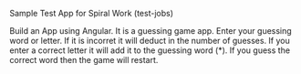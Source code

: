 Sample Test App for Spiral Work (test-jobs)

Build an App using Angular. It is a guessing game app.
Enter your guessing word or letter. If it is incorret it will deduct in the number of guesses. If you enter a correct letter it will add it to the guessing word (*).
If you guess the correct word then the game will restart.